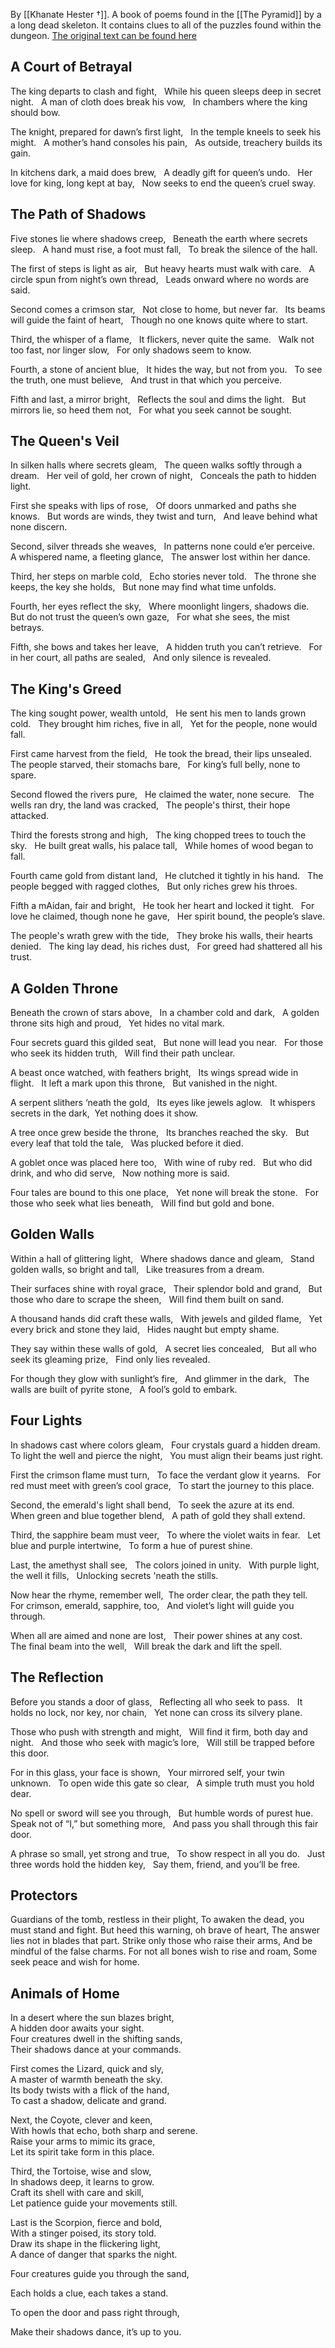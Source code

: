 By [[Khanate Hester †]]. A book of poems found in the [[The Pyramid]] by a a long dead skeleton. It contains clues to all of the puzzles found within the dungeon. [The original text can be found here](https://docs.google.com/document/d/1UX0cNa8eirpmyI3VuvZkTE1AVZ1fbgltdeTA2EEroCM/edit#heading=h.el9mt8cye42p)


## A Court of Betrayal
The king departs to clash and fight,  
While his queen sleeps deep in secret night.  
A man of cloth does break his vow,  
In chambers where the king should bow.

The knight, prepared for dawn’s first light,  
In the temple kneels to seek his might.  
A mother’s hand consoles his pain,  
As outside, treachery builds its gain.

In kitchens dark, a maid does brew,  
A deadly gift for queen’s undo.  
Her love for king, long kept at bay,  
Now seeks to end the queen’s cruel sway.

## The Path of Shadows
Five stones lie where shadows creep,  
Beneath the earth where secrets sleep.  
A hand must rise, a foot must fall,  
To break the silence of the hall.

The first of steps is light as air,  
But heavy hearts must walk with care.  
A circle spun from night’s own thread,  
Leads onward where no words are said.
  
Second comes a crimson star,  
Not close to home, but never far.  
Its beams will guide the faint of heart,  
Though no one knows quite where to start.

Third, the whisper of a flame,  
It flickers, never quite the same.  
Walk not too fast, nor linger slow,  
For only shadows seem to know.

Fourth, a stone of ancient blue,  
It hides the way, but not from you.  
To see the truth, one must believe,  
And trust in that which you perceive.

Fifth and last, a mirror bright,  
Reflects the soul and dims the light.  
But mirrors lie, so heed them not,  
For what you seek cannot be sought.

## The Queen's Veil
In silken halls where secrets gleam,  
The queen walks softly through a dream.  
Her veil of gold, her crown of night,  
Conceals the path to hidden light.

First she speaks with lips of rose,  
Of doors unmarked and paths she knows.  
But words are winds, they twist and turn,  
And leave behind what none discern.
  
Second, silver threads she weaves,  
In patterns none could e’er perceive.  
A whispered name, a fleeting glance,  
The answer lost within her dance.
  
Third, her steps on marble cold,  
Echo stories never told.  
The throne she keeps, the key she holds,  
But none may find what time unfolds.

Fourth, her eyes reflect the sky,  
Where moonlight lingers, shadows die.  
But do not trust the queen’s own gaze,  
For what she sees, the mist betrays.

Fifth, she bows and takes her leave,  
A hidden truth you can’t retrieve.  
For in her court, all paths are sealed,  
And only silence is revealed.

## The King's Greed
The king sought power, wealth untold,  
He sent his men to lands grown cold.  
They brought him riches, five in all,  
Yet for the people, none would fall.

First came harvest from the field,  
He took the bread, their lips unsealed.  
The people starved, their stomachs bare,  
For king’s full belly, none to spare.
  
Second flowed the rivers pure,  
He claimed the water, none secure.  
The wells ran dry, the land was cracked,  
The people's thirst, their hope attacked.

Third the forests strong and high,  
The king chopped trees to touch the sky.  
He built great walls, his palace tall,  
While homes of wood began to fall.

Fourth came gold from distant land,  
He clutched it tightly in his hand.  
The people begged with ragged clothes,  
But only riches grew his throes.

Fifth a mAidan, fair and bright,  
He took her heart and locked it tight.  
For love he claimed, though none he gave,  
Her spirit bound, the people’s slave.

The people's wrath grew with the tide,  
They broke his walls, their hearts denied.  
The king lay dead, his riches dust,  
For greed had shattered all his trust.

## A Golden Throne
Beneath the crown of stars above,  
In a chamber cold and dark,  
A golden throne sits high and proud,  
Yet hides no vital mark.

Four secrets guard this gilded seat,  
But none will lead you near.  
For those who seek its hidden truth,  
Will find their path unclear.

A beast once watched, with feathers bright,  
Its wings spread wide in flight.  
It left a mark upon this throne,  
But vanished in the night.

A serpent slithers ‘neath the gold,  
Its eyes like jewels aglow.  
It whispers secrets in the dark, 
Yet nothing does it show.

A tree once grew beside the throne,  
Its branches reached the sky.  
But every leaf that told the tale,  
Was plucked before it died.

A goblet once was placed here too,  
With wine of ruby red.  
But who did drink, and who did serve,  
Now nothing more is said.

Four tales are bound to this one place,  
Yet none will break the stone.  
For those who seek what lies beneath,  
Will find but gold and bone.

## Golden Walls
Within a hall of glittering light,  
Where shadows dance and gleam,  
Stand golden walls, so bright and tall,  
Like treasures from a dream.
  
Their surfaces shine with royal grace,  
Their splendor bold and grand,  
But those who dare to scrape the sheen,  
Will find them built on sand.

A thousand hands did craft these walls,  
With jewels and gilded flame,  
Yet every brick and stone they laid,  
Hides naught but empty shame.
  
They say within these walls of gold,  
A secret lies concealed,  
But all who seek its gleaming prize,  
Find only lies revealed.
  
For though they glow with sunlight’s fire,  
And glimmer in the dark,  
The walls are built of pyrite stone,  
A fool’s gold to embark.

## Four Lights
In shadows cast where colors gleam,  
Four crystals guard a hidden dream.  
To light the well and pierce the night,  
You must align their beams just right.

First the crimson flame must turn,  
To face the verdant glow it yearns.  
For red must meet with green’s cool grace,  
To start the journey to this place.

Second, the emerald's light shall bend,  
To seek the azure at its end.  
When green and blue together blend,  
A path of gold they shall extend.

Third, the sapphire beam must veer,  
To where the violet waits in fear.  
Let blue and purple intertwine,  
To form a hue of purest shine.
  
Last, the amethyst shall see,  
The colors joined in unity.  
With purple light, the well it fills,  
Unlocking secrets 'neath the stills.

Now hear the rhyme, remember well, 
The order clear, the path they tell.  
For crimson, emerald, sapphire, too,  
And violet’s light will guide you through.

When all are aimed and none are lost,  
Their power shines at any cost.  
The final beam into the well,  
Will break the dark and lift the spell.

## The Reflection
Before you stands a door of glass,  
Reflecting all who seek to pass.  
It holds no lock, nor key, nor chain,  
Yet none can cross its silvery plane.

Those who push with strength and might,  
Will find it firm, both day and night.  
And those who seek with magic’s lore,  
Will still be trapped before this door.

For in this glass, your face is shown,  
Your mirrored self, your twin unknown.  
To open wide this gate so clear,  
A simple truth must you hold dear.

No spell or sword will see you through,  
But humble words of purest hue.  
Speak not of “I,” but something more,  
And pass you shall through this fair door.

A phrase so small, yet strong and true,  
To show respect in all you do.  
Just three words hold the hidden key,  
Say them, friend, and you’ll be free.

## Protectors
Guardians of the tomb, restless in their plight,
To awaken the dead, you must stand and fight.
But heed this warning, oh brave of heart,
The answer lies not in blades that part.
Strike only those who raise their arms,
And be mindful of the false charms.
For not all bones wish to rise and roam,
Some seek peace and wish for home.

## Animals of Home
In a desert where the sun blazes bright,  
A hidden door awaits your sight.  
Four creatures dwell in the shifting sands,  
Their shadows dance at your commands.

First comes the Lizard, quick and sly,  
A master of warmth beneath the sky.  
Its body twists with a flick of the hand,  
To cast a shadow, delicate and grand.

Next, the Coyote, clever and keen,  
With howls that echo, both sharp and serene.  
Raise your arms to mimic its grace,  
Let its spirit take form in this place.

Third, the Tortoise, wise and slow,  
In shadows deep, it learns to grow.  
Craft its shell with care and skill,  
Let patience guide your movements still.

Last is the Scorpion, fierce and bold,  
With a stinger poised, its story told.  
Draw its shape in the flickering light,  
A dance of danger that sparks the night.

Four creatures guide you through the sand,

Each holds a clue, each takes a stand.

To open the door and pass right through,

Make their shadows dance, it’s up to you.